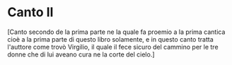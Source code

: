 # Canto II

[Canto secondo de la prima parte ne la quale fa proemio a la prima cantica cioè a la prima parte di questo libro solamente, e in questo canto tratta l'auttore come trovò Virgilio, il quale il fece sicuro del cammino per le tre donne che di lui aveano cura ne la corte del cielo.]
